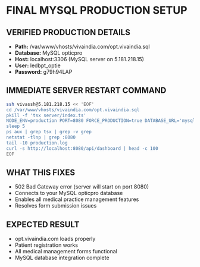 # FINAL MYSQL PRODUCTION SETUP

## VERIFIED PRODUCTION DETAILS
- **Path:** /var/www/vhosts/vivaindia.com/opt.vivaindia.sql
- **Database:** MySQL opticpro
- **Host:** localhost:3306 (MySQL server on 5.181.218.15)
- **User:** ledbpt_optie
- **Password:** g79h94LAP

## IMMEDIATE SERVER RESTART COMMAND
```bash
ssh vivassh@5.181.218.15 << 'EOF'
cd /var/www/vhosts/vivaindia.com/opt.vivaindia.sql
pkill -f 'tsx server/index.ts'
NODE_ENV=production PORT=8080 FORCE_PRODUCTION=true DATABASE_URL='mysql://ledbpt_optie:g79h94LAP@localhost:3306/opticpro' nohup npx tsx server/index.ts > production.log 2>&1 &
sleep 5
ps aux | grep tsx | grep -v grep
netstat -tlnp | grep :8080
tail -10 production.log
curl -s http://localhost:8080/api/dashboard | head -c 100
EOF
```

## WHAT THIS FIXES
- 502 Bad Gateway error (server will start on port 8080)
- Connects to your MySQL opticpro database
- Enables all medical practice management features
- Resolves form submission issues

## EXPECTED RESULT
- opt.vivaindia.com loads properly
- Patient registration works
- All medical management forms functional
- MySQL database integration complete